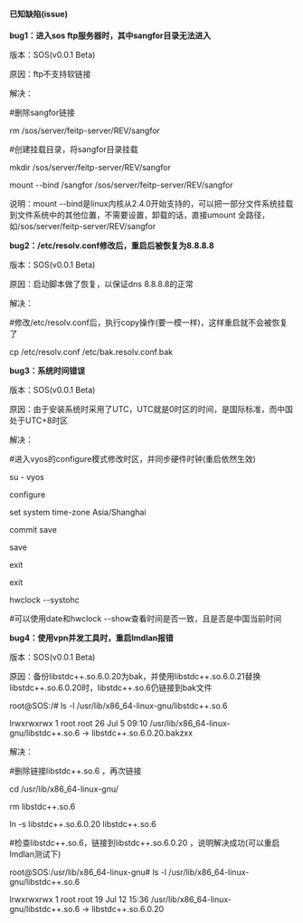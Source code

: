 #### 已知缺陷\(issue\)

**bug1：进入sos ftp服务器时，其中sangfor目录无法进入**

版本：SOS\(v0.0.1 Beta\)

原因：ftp不支持软链接

解决：

\#删除sangfor链接

rm /sos/server/feitp-server/REV/sangfor

\#创建挂载目录，将sangfor目录挂载

mkdir /sos/server/feitp-server/REV/sangfor

mount --bind /sangfor /sos/server/feitp-server/REV/sangfor

说明：mount --bind是linux内核从2.4.0开始支持的，可以把一部分文件系统挂载到文件系统中的其他位置，不需要设置，卸载的话，直接umount 全路径，如/sos/server/feitp-server/REV/sangfor

**bug2：/etc/resolv.conf修改后，重启后被恢复为8.8.8.8**

版本：SOS\(v0.0.1 Beta\)

原因：启动脚本做了恢复，以保证dns 8.8.8.8的正常

解决：

\#修改/etc/resolv.conf后，执行copy操作\(要一模一样\)，这样重启就不会被恢复了

cp /etc/resolv.conf /etc/bak.resolv.conf.bak

**bug3：系统时间错误**

版本：SOS\(v0.0.1 Beta\)

原因：由于安装系统时采用了UTC，UTC就是0时区的时间，是国际标准，而中国处于UTC+8时区

解决：

\#进入vyos的configure模式修改时区，并同步硬件时钟\(重启依然生效\)

su - vyos

configure

set system time-zone Asia/Shanghai

commit save

save

exit

exit

hwclock --systohc

\#可以使用date和hwclock --show查看时间是否一致，且是否是中国当前时间

**bug4：使用vpn并发工具时，重启lmdlan报错**

版本：SOS\(v0.0.1 Beta\)

原因：备份libstdc++.so.6.0.20为bak，并使用libstdc++.so.6.0.21替换libstdc++.so.6.0.20时，libstdc++.so.6仍链接到bak文件

root@SOS:/\# ls -l  /usr/lib/x86\_64-linux-gnu/libstdc++.so.6

lrwxrwxrwx 1 root root 26 Jul  5 09:10 /usr/lib/x86\_64-linux-gnu/libstdc++.so.6 -&gt; libstdc++.so.6.0.20.bakzxx

解决：

\#删除链接libstdc++.so.6，再次链接

cd /usr/lib/x86\_64-linux-gnu/

rm libstdc++.so.6

ln -s libstdc++.so.6.0.20 libstdc++.so.6

\#检查libstdc++.so.6，链接到libstdc++.so.6.0.20 ，说明解决成功\(可以重启lmdlan测试下\)

root@SOS:/usr/lib/x86\_64-linux-gnu\# ls -l  /usr/lib/x86\_64-linux-gnu/libstdc++.so.6

lrwxrwxrwx 1 root root 19 Jul 12 15:36 /usr/lib/x86\_64-linux-gnu/libstdc++.so.6 -&gt; libstdc++.so.6.0.20

